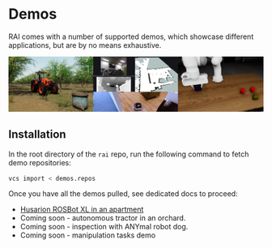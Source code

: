 # Demos

RAI comes with a number of supported demos, which showcase different applications, but are by no means exhaustive.

![demos.png](imgs/demos.png)

## Installation

In the root directory of the `rai` repo, run the following command to fetch demo repositories:

```bash
vcs import < demos.repos
```

Once you have all the demos pulled, see dedicated docs to proceed:

- [Husarion ROSBot XL in an apartment](demos/rosbot_xl.md)
- Coming soon - autonomous tractor in an orchard.
- Coming soon - inspection with ANYmal robot dog.
- Coming soon - manipulation tasks demo
